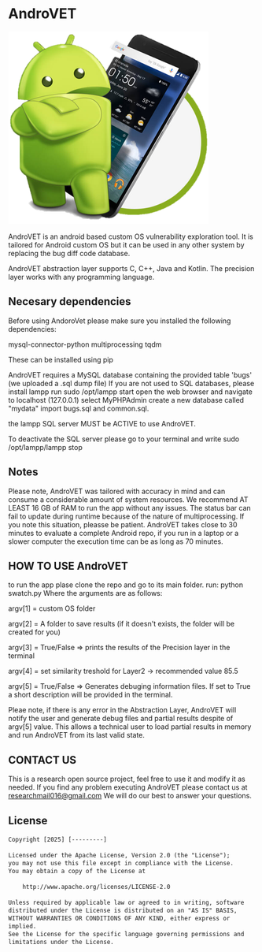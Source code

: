 # AndroVET
<img src='https://github.com/demeter2025/AndroVet/blob/main/Logo.png' />

AndroVET is an android based custom OS vulnerability exploration tool. It is tailored for Android custom OS but it can be used in any other system by replacing the bug diff code database.

AndroVET abstraction layer supports C, C++, Java and Kotlin. The precision layer works with any programming language.

## Necesary dependencies
Before using AndoroVet please make sure you installed the following dependencies:

mysql-connector-python
multiprocessing 
tqdm

These can be installed using pip

AndroVET requires a MySQL database containing the provided table 'bugs' (we uploaded a .sql dump file)
If you are not used to SQL databases, please install lampp 
run sudo /opt/lampp start
open the web browser and navigate to localhost (127.0.0.1)
select MyPHPAdmin
create a new database called "mydata"
import bugs.sql and common.sql.

the lampp SQL server MUST be ACTIVE to use AndroVET.

To deactivate the SQL server please go to your terminal and write
sudo /opt/lampp/lampp stop


## Notes

Please note, AndroVET was tailored with accuracy in mind and can consume a considerable amount of system resources. We recommend AT LEAST 16 GB of RAM to run the app without any issues. The status bar can fail to update during runtime because of the nature of multiprocessing. If you note this situation, pleasse be patient. AndroVET takes close to 30 minutes to evaluate a complete Android repo, if you run in a laptop or a slower computer the execution time can be as long as 70 minutes.

## HOW TO USE AndroVET

to run the app plase clone the repo and go to its main folder.
run:
python swatch.py <ARGV1> <ARGV2> <ARGV3> <ARGV4> <ARGV5> 
Where the arguments are as follows:

argv[1] = custom OS folder

argv[2] = A folder to save results (if it doesn't exists, the folder will be created for you)

argv[3] = True/False => prints the results of the Precision layer in the terminal

argv[4] = set similarity treshold for Layer2 -> recommended value 85.5

argv[5] = True/False => Generates debuging information files. If set to True a short description will be provided in the terminal.

Pleae note, if there is any error in the Abstraction Layer, AndroVET will notify the user and generate debug files and partial results despite of argv[5] value. This allows a technical user to load partial results in memory and run AndroVET from its last valid state.


## CONTACT US

This is a research open source project, feel free to use it and modify it as needed. If you find any problem executing AndroVET please contact us at researchmail016@gmail.com
We will do our best to answer your questions.

## License

    Copyright [2025] [---------]

    Licensed under the Apache License, Version 2.0 (the "License");
    you may not use this file except in compliance with the License.
    You may obtain a copy of the License at

        http://www.apache.org/licenses/LICENSE-2.0

    Unless required by applicable law or agreed to in writing, software
    distributed under the License is distributed on an "AS IS" BASIS,
    WITHOUT WARRANTIES OR CONDITIONS OF ANY KIND, either express or implied.
    See the License for the specific language governing permissions and
    limitations under the License.
